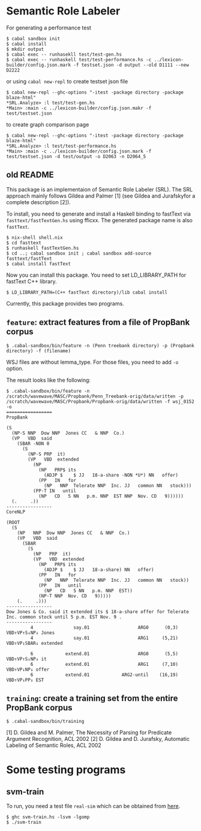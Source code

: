 Semantic Role Labeler
=====================

For generating a performance test
```
$ cabal sandbox init
$ cabal install
$ mkdir output
$ cabal exec -- runhasekll test/test-gen.hs
$ cabal exec -- runhaskell test/test-performance.hs -c ../lexicon-builder/config.json.mark -f testset.json -d output --old D1111 --new D2222
```

or using `cabal new-repl`
to create testset json file
```
$ cabal new-repl --ghc-options "-itest -package directory -package blaze-html"
*SRL.Analyze> :l test/test-gen.hs
*Main> :main -c ../lexicon-builder/config.json.makr -f test/testset.json
```

to create graph comparison page
```
$ cabal new-repl --ghc-options "-itest -package directory -package blaze-html"
*SRL.Analyze> :l test/test-performance.hs
*Main> :main -c ../lexicon-builder/config.json.mark -f test/testset.json -d test/output -o D2063 -n D2064_5
```

old README
-----------


This package is an implementaion of Semantic Role Labeler (SRL).
The SRL approach mainly follows Gildea and Palmer [1] (see Gildea and Jurafskyfor a complete
description [2]).

To install, you need to generate and install a Haskell binding to fastText via `fasttext/fastTextGen.hs`
using fficxx. The generated package name is also `fastText`. 
```
$ nix-shell shell.nix
$ cd fasttext
$ runhaskell fastTextGen.hs
$ cd ..; cabal sandbox init ; cabal sandbox add-source fasttext/fastText
$ cabal install fastText
```
Now you can install this package. You need to set LD_LIBRARY_PATH for fastText C++ library.
```
$ LD_LIBRARY_PATH=(C++ fastText directory)/lib cabal install
```
Currently, this package provides two programs.

## `feature`: extract features from a file of PropBank corpus
```
$ .cabal-sandbox/bin/feature -n (Penn treebank directory) -p (Propbank directory) -f (filename)
```
WSJ files are without lemma_type. For those files, you need to add `-o` option. 

The result looks like the following:
```
$ .cabal-sandbox/bin/feature -n /scratch/wavewave/MASC/Propbank/Penn_Treebank-orig/data/written -p /scratch/wavewave/MASC/Propbank/Propbank-orig/data/written -f wsj_0152 -o 
=================
PropBank

(S    
  (NP-S NNP  Dow NNP  Jones CC   & NNP  Co.) 
  (VP   VBD  said 
    (SBAR -NON 0 
      (S    
        (NP-S PRP  it) 
        (VP   VBD  extended 
          (NP   
            (NP   PRP$ its 
              (ADJP $    $ JJ   18-a-share -NON *U*) NN   offer) 
            (PP   IN   for 
              (NP   NNP  Telerate NNP  Inc. JJ   common NN   stock))) 
          (PP-T IN   until 
            (NP   CD   5 NN   p.m. NNP  EST NNP  Nov. CD   9)))))) 
  (.     .))
-----------------
CoreNLP

(ROOT 
  (S    
    (NP   NNP  Dow NNP  Jones CC   & NNP  Co.) 
    (VP   VBD  said 
      (SBAR 
        (S    
          (NP   PRP  it) 
          (VP   VBD  extended 
            (NP   PRP$ its 
              (ADJP $    $ JJ   18-a-share) NN   offer) 
            (PP   IN   for 
              (NP   NNP  Telerate NNP  Inc. JJ   common NN   stock)) 
            (PP   IN   until 
              (NP   CD   5 NN   p.m. NNP  EST)) 
            (NP-T NNP  Nov. CD   9))))) 
    (.     .)))
-----------------
Dow Jones & Co. said it extended its $ 18-a-share offer for Telerate Inc. common stock until 5 p.m. EST Nov. 9 .
-----------------
         4               say.01                  ARG0      (0,3)                   VBD↑VP↑S↓NP↓ Jones
         4               say.01                  ARG1     (5,21)                   VBD↑VP↓SBAR↓ extended

         6            extend.01                  ARG0      (5,5)                   VBD↑VP↑S↓NP↓ it
         6            extend.01                  ARG1     (7,10)                     VBD↑VP↓NP↓ offer
         6            extend.01            ARG2-until    (16,19)                     VBD↑VP↓PP↓ EST

```


## `training`: create a training set from the entire PropBank corpus
```
$ .cabal-sandbox/bin/training
```

[1] D. Gildea and M. Palmer, The Necessity of Parsing for Predicate Argument Recognition, ACL 2002
[2] D. Gildea and D. Jurafsky, Automatic Labeling of Semantic Roles, ACL 2002



Some testing programs
=======================

svm-train
---------

To run, you need a test file `real-sim`
which can be obtained from [here](http://www.csie.ntu.edu.tw/~cjlin/libsvmtools/datasets/binary/real-sim.bz2).

``` 
$ ghc svm-train.hs -lsvm -lgomp
$ ./svm-train
```

